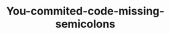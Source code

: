 ---
title: You-commited-code-missing-semicolons
image: assets/images/memes/You-commited-code-missing-semicolons.png
alt: three picture with Patrick star being content and screaming
---